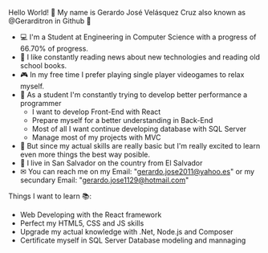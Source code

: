 Hello World! 🌟 My name is Gerardo José Velásquez Cruz also known as @Gerarditron in Github 🌟

- 💻 I'm a Student at Engineering in Computer Science with a progress of 66.70% of progress.
- 👀 I like constantly reading news about new technologies and reading old school books.
- 🎮 In my free time I prefer playing single player videogames to relax myself.
- 🌱 As a student I'm constantly trying to develop better performance a programmer
  * I want to develop Front-End with React
  * Prepare myself for a better understanding in Back-End
  * Most of all I want continue developing database with SQL Server
  * Manage most of my projects with MVC
- 🧩 But since my actual skills are really basic but I'm really excited to learn even more things the best way posible.
- 🎒 I live in San Salvador on the country from El Salvador
- ✉ You can reach me on my Email: "gerardo.jose2011@yahoo.es" or my secundary Email: "gerardo.jose1129@hotmail.com"

Things I want to learn 📚:
- Web Developing with the React framework
- Perfect my HTML5, CSS and JS skills
- Upgrade my actual knowledge with .Net, Node.js and Composer
- Certificate myself in SQL Server Database modeling and mannaging

<!---
Gerarditron/Gerarditron is a ✨ special ✨ repository because its `README.md` (this file) appears on your GitHub profile.
You can click the Preview link to take a look at your changes.
--->
